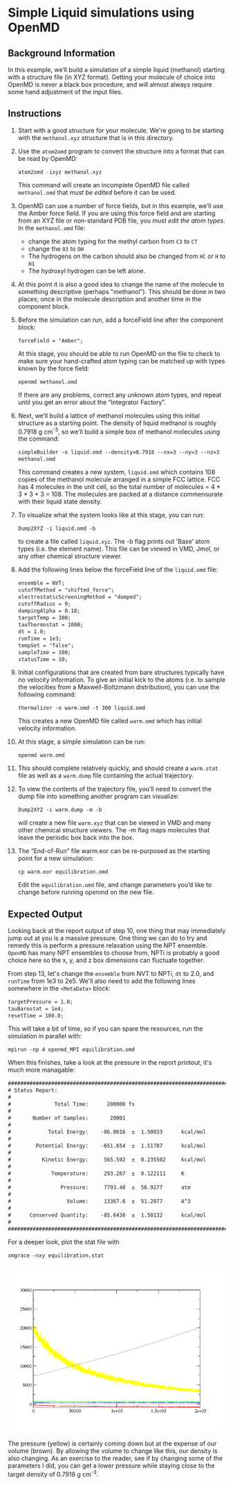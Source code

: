 # Simple Liquid simulations using OpenMD

## Background Information
In this example, we’ll build a simulation of a simple liquid (methanol) starting with a structure file (in XYZ format). Getting your molecule of choice into OpenMD is never a black box procedure, and will almost always require some hand adjustment of the input files.

## Instructions

1. Start with a good structure for your molecule. We're going to be starting with the `methanol.xyz` structure that is in this directory.

2. Use the `atom2omd` program to convert the structure into a format that can be read by OpenMD:
    ```
    atom2omd -ixyz methanol.xyz
    ```
    This command will create an incomplete OpenMD file called `methanol.omd` that *must be edited* before it can be used.
    
3. OpenMD can use a number of force fields, but in this example, we’ll use the Amber force field. If you are using this force field and are starting from an XYZ file or non-standard PDB file, you *must edit the atom types*. In the `methanol.omd` file:
    - change the atom typing for the methyl carbon from `C3` to `CT`
    - change the `O3` to `OH`
    - The hydrogens on the carbon should also be changed from `HC` or `H` to `H1`
    - The hydroxyl hydrogen can be left alone.

4. At this point it is also a good idea to change the name of the molecule to something descriptive (perhaps "methanol"). This should be done in two places; once in the molecule description and another time in the component block.

5. Before the simulation can run, add a forceField line after the component block:
    ```
    forceField = "Amber";
    ```
    At this stage, you should be able to run OpenMD on the file to check to make sure your hand-crafted atom typing can be matched up with types known by the force field:
    ```
    openmd methanol.omd
    ```
    If there are any problems, correct any unknown atom types, and repeat until you get an error about the “Integrator Factory”.
    
6. Next, we’ll build a lattice of methanol molecules using this initial structure as a starting point. The density of liquid methanol is roughly 0.7918 g cm<sup>-3</sup>, so we’ll build a simple box of methanol molecules using the command:
    ```
    simpleBuilder -o liquid.omd --density=0.7918 --nx=3 --ny=3 --nz=3 methanol.omd
    ```
    This command creates a new system, `liquid.omd` which contains 108 copies of the methanol molecule arranged in a simple FCC lattice. FCC has 4 molecules in the unit cell, so the total number of molecules = 4 * 3 * 3 * 3 = 108. The molecules are packed at a distance commensurate with their liquid state density.

7. To visualize what the system looks like at this stage, you can run:
    ```
    Dump2XYZ -i liquid.omd -b
    ```
    to create a file called `liquid.xyz`. The -b flag prints out 'Base' atom types (i.e. the element name). This file can be viewed in VMD, Jmol, or any other chemical structure viewer.

8. Add the following lines below the forceField line of the `liquid.omd` file:
    ```
    ensemble = NVT;
    cutoffMethod = "shifted_force";
    electrostaticScreeningMethod = "damped";
    cutoffRadius = 9;
    dampingAlpha = 0.18;
    targetTemp = 300;
    tauThermostat = 1000;
    dt = 1.0;
    runTime = 1e3;
    tempSet = "false";
    sampleTime = 100;
    statusTime = 10;
    ```

9. Initial configurations that are created from bare structures typically have no velocity information. To give an initial kick to the atoms (i.e. to sample the velocities from a Maxwell-Boltzmann distribution), you can use the following command:
    ```
    thermalizer -o warm.omd -t 300 liquid.omd
    ```
    This creates a new OpenMD file called `warm.omd` which has initial velocity information.

10. At this stage, a simple simulation can be run:
    ```
    openmd warm.omd
    ```

11. This should complete relatively quickly, and should create a `warm.stat` file as well as a `warm.dump` file containing the actual trajectory.

12. To view the contents of the trajectory file, you’ll need to convert the dump file into something another program can visualize:
    ```
    Dump2XYZ -i warm.dump -m -b
    ```
    will create a new file `warm.xyz` that can be viewed in VMD and many other chemical structure viewers.  The -m flag maps molecules that leave the periodic box back into the box.

13. The “End-of-Run” file warm.eor can be re-purposed as the starting point for a new simulation:
    ```
    cp warm.eor equilibration.omd
    ```
    Edit the `equilibration.omd` file, and change parameters you’d like to change before running openmd on the new file.


## Expected Output

Looking back at the report output of step 10, one thing that may immediately jump out at you is a massive pressure. One thing we can do to try and remedy this is perform a pressure relaxation using the NPT ensemble. `OpenMD` has many NPT ensembles to choose from, NPTi is probably a good choice here so the x, y, and z box dimensions can fluctuate together.

From step 13, let's change the `ensemble` from NVT to NPTi, `dt` to 2.0, and `runTime` from 1e3 to 2e5. We'll also need to add the following lines somewhere in the `<MetaData>` block:
```
targetPressure = 1.0;
tauBarostat = 1e4;
resetTime = 100.0;
```

This will take a bit of time, so if you can spare the resources, run the simulation in parallel with:
```
mpirun -np 4 openmd_MPI equilibration.omd
```

When this finishes, take a look at the pressure in the report printout, it's much more managable:
```
###############################################################################
# Status Report:                                                              #
#              Total Time:      200000 fs                                     #
#       Number of Samples:       20001                                        #
#            Total Energy:    -86.0616  ±  1.50033      kcal/mol              #
#        Potential Energy:    -651.654  ±  1.51787      kcal/mol              #
#          Kinetic Energy:     565.592  ±  0.235502     kcal/mol              #
#             Temperature:     293.267  ±  0.122111     K                     #
#                Pressure:     7793.48  ±  56.9277      atm                   #
#                  Volume:     13367.6  ±  51.2877      A^3                   #
#      Conserved Quantity:    -85.6438  ±  1.50132      kcal/mol              #
###############################################################################
```

For a deeper look, plot the stat file with
```
xmgrace -nxy equilibration.stat
```

<img src="../figures/liquid.png" alt="image" width="500" height="auto"/>

The pressure (yellow) is certainly coming down but at the expense of our volume (brown). By allowing the volume to change like this, our density is also changing. As an exercise to the reader, see if by changing some of the parameters I did, you can get a lower pressure while staying close to the target density of 0.7918 g cm<sup>-3</sup>.
